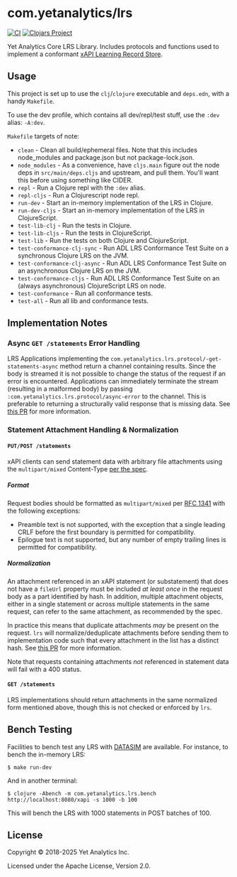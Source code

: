 # com.yetanalytics/lrs

[![CI](https://github.com/yetanalytics/lrs/actions/workflows/main.yml/badge.svg)](https://github.com/yetanalytics/lrs/actions/workflows/main.yml) [![Clojars Project](https://img.shields.io/clojars/v/com.yetanalytics/lrs.svg)](https://clojars.org/com.yetanalytics/lrs)

Yet Analytics Core LRS Library. Includes protocols and functions used to implement a conformant [xAPI Learning Record Store](https://github.com/adlnet/xAPI-Spec).

## Usage

This project is set up to use the `clj`/`clojure` executable and `deps.edn`, with a handy `Makefile`.

To use the dev profile, which contains all dev/repl/test stuff, use the `:dev` alias: `-A:dev`.

`Makefile` targets of note:

* `clean` - Clean all build/ephemeral files. Note that this includes node_modules and package.json but not package-lock.json.
* `node_modules` - As a convenience, have `cljs.main` figure out the node deps in `src/main/deps.cljs` and upstream, and pull them. You'll want this before using something like CIDER.
* `repl` - Run a Clojure repl with the `:dev` alias.
* `repl-cljs` - Run a Clojurescript node repl.
* `run-dev` - Start an in-memory implementation of the LRS in Clojure.
* `run-dev-cljs` - Start an in-memory implementation of the LRS in ClojureScript.
* `test-lib-clj` - Run the tests in Clojure.
* `test-lib-cljs` - Run the tests in ClojureScript.
* `test-lib` - Run the tests on both Clojure and ClojureScript.
* `test-conformance-clj-sync` - Run ADL LRS Conformance Test Suite on a synchronous Clojure LRS on the JVM.
* `test-conformance-clj-async` - Run ADL LRS Conformance Test Suite on an asynchronous Clojure LRS on the JVM.
* `test-conformance-cljs` - Run ADL LRS Conformance Test Suite on an (always asynchronous) ClojureScript LRS on node.
* `test-conformance` - Run all conformance tests.
* `test-all` - Run all lib and conformance tests.

## Implementation Notes

### Async `GET /statements` Error Handling

LRS Applications implementing the `com.yetanalytics.lrs.protocol/-get-statements-async` method return a channel containing results. Since the body is streamed it is not possible to change the status of the request if an error is encountered. Applications can immediately terminate the stream (resulting in a malformed body) by passing `:com.yetanalytics.lrs.protocol/async-error` to the channel. This is preferable to returning a structurally valid response that is missing data. See [this PR](https://github.com/yetanalytics/lrs/pull/78) for more information.

### Statement Attachment Handling & Normalization

#### `PUT/POST /statements`

xAPI clients can send statement data with arbitrary file attachments using the `multipart/mixed` Content-Type [per the spec](https://github.com/adlnet/xAPI-Spec/blob/master/xAPI-Communication.md#requirements-for-attachment-statement-batches).

##### Format

Request bodies should be formatted as `multipart/mixed` per [RFC 1341](https://www.w3.org/Protocols/rfc1341/7_2_Multipart.html) with the following exceptions:

* Preamble text is not supported, with the exception that a single leading CRLF before the first boundary is permitted for compatibility.
* Epilogue text is not supported, but any number of empty trailing lines is permitted for compatibility.

##### Normalization

An attachment referenced in an xAPI statement (or substatement) that does not have a `fileUrl` property must be included *at least once* in the request body as a part identified by hash. In addition, multiple attachment objects, either in a single statement or across multiple statements in the same request, can refer to the same attachment, as recommended by the spec.

In practice this means that duplicate attachments *may* be present on the request. `lrs` will normalize/deduplicate attachments before sending them to implementation code such that every attachment in the list has a distinct hash. See [this PR](https://github.com/yetanalytics/lrs/pull/81) for more information.

Note that requests containing attachments *not* referenced in statement data will fail with a 400 status.

#### `GET /statements`

LRS implementations should return attachments in the same normalized form mentioned above, though this is not checked or enforced by `lrs`.

## Bench Testing

Facilities to bench test any LRS with [DATASIM](https://github.com/yetanalytics/datasim) are available. For instance, to bench the in-memory LRS:

    $ make run-dev

And in another terminal:

    $ clojure -Abench -m com.yetanalytics.lrs.bench http://localhost:8080/xapi -s 1000 -b 100

This will bench the LRS with 1000 statements in POST batches of 100.

## License

Copyright © 2018-2025 Yet Analytics Inc.

Licensed under the Apache License, Version 2.0.

